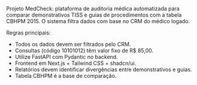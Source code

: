 Projeto MedCheck: plataforma de auditoria médica automatizada para comparar demonstrativos TISS e guias de procedimentos com a tabela CBHPM 2015. O sistema filtra dados com base no CRM do médico logado.

Regras principais:
- Todos os dados devem ser filtrados pelo CRM.
- Consultas (código 10101012) têm valor fixo de R$ 85,00.
- Utilize FastAPI com Pydantic no backend.
- Frontend em Next.js + Tailwind CSS + shadcn/ui.
- Relatórios devem identificar divergências entre demonstrativos e guias.
- Tabela CBHPM é a base de comparação.